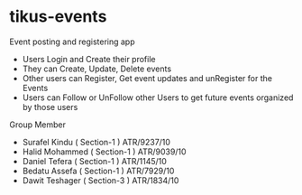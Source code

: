 # tikus-events

Event posting and registering app

- Users Login and Create their profile
- They can Create, Update, Delete events
- Other users can Register, Get event updates and unRegister for the Events
- Users can Follow or UnFollow other Users to get future events organized by those users



Group Member
- Surafel Kindu    ( Section-1 )     ATR/9237/10
- Halid Mohammed    ( Section-1 )     ATR/9039/10
- Daniel Tefera    ( Section-1 )     ATR/1145/10
- Bedatu Assefa    ( Section-1 )     ATR/7929/10
- Dawit Teshager    ( Section-3 )     ATR/1834/10
